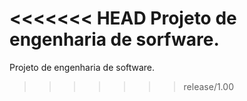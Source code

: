 <<<<<<< HEAD
Projeto de engenharia de sorfware.
=======
Projeto de engenharia de software.
>>>>>>> release/1.00
